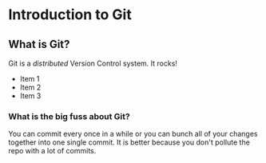 # Introduction to Git
## What is Git?
Git is a *distributed* Version Control system.
It rocks!
+ Item 1
+ Item 2
+ Item 3

### What is the big fuss about Git?

You can commit every once in a while or you can bunch all of your changes together into one single commit. It is better because you don't pollute the repo with a lot of commits.
